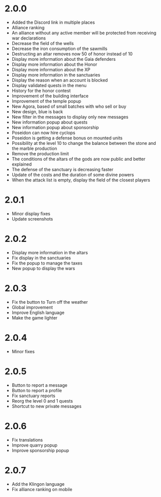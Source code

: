 # 2.0.0
* Added the Discord link in multiple places
* Alliance ranking
* An alliance without any active member will be protected from receiving war declarations
* Decrease the field of the wells
* Decrease the iron consumption of the sawmills
* Destructing an altar removes now 50 of honor instead of 10
* Display more information about the Gaia defenders
* Display more information about the Honor
* Display more information about the XP
* Display more information in the sanctuaries
* Display the reason when an account is blocked
* Display validated quests in the menu
* History for the honor contest
* Improvement of the building interface
* Improvement of the temple popup
* New Agora, based of small batches with who sell or buy
* New design, blue is back
* New filter in the messages to display only new messages
* New information popup about quests
* New information popup about sponsorship
* Poseidon can now hire cyclops
* Poseidon is getting a defense bonus on mounted units
* Possibility at the level 10 to change the balance between the stone and the marble production
* Remove the production limit
* The conditions of the altars of the gods are now public and better explained
* The defense of the sanctuary is decreasing faster
* Update of the costs and the duration of some divine powers
* When the attack list is empty, display the field of the closest players

# 2.0.1
* Minor display fixes
* Update screenshots

# 2.0.2
* Display more information in the altars
* Fix display in the sanctuaries
* Fix the popup to manage the taxes
* New popup to display the wars

# 2.0.3
* Fix the button to Turn off the weather
* Global improvement
* Improve English language
* Make the game lighter

# 2.0.4
* Minor fixes

# 2.0.5
* Button to report a message
* Button to report a profile
* Fix sanctuary reports
* Reorg the level 0 and 1 quests
* Shortcut to new private messages

# 2.0.6
* Fix translations
* Improve quarry popup
* Improve sponsorship popup

# 2.0.7
* Add the Klingon language
* Fix alliance ranking on mobile

